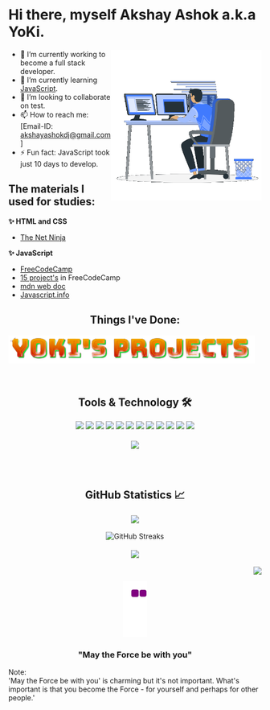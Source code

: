                  
<div>
  <h1>Hi there, myself Akshay Ashok a.k.a YoKi.</h1>
  
 <img align="right" alt="Developer Usama Sarwar" src="coding.gif" width="300"/>
 
- 🔭 I’m currently working to become a full stack developer.
- 🌱 I’m currently learning <a href="https://javascript.info/">JavaScript</a>.
- 👯 I’m looking to collaborate on test.
- 📫 How to reach me: [Email-ID: akshayashokdj@gmail.com]
-  ⚡ Fun fact: JavaScript took just 10 days to develop.
<h2>The materials I used for studies:</h2> 


  <strong>✨ HTML and CSS</strong>
        <ul> 
          <li><a href="https://www.youtube.com/c/TheNetNinja">The Net Ninja</a></li>
        </ul>
 
  <strong>✨ JavaScript</strong>
       &nbsp;&nbsp;&nbsp;&nbsp;
       <ul>
         <li><a href="https://www.youtube.com/watch?v=jS4aFq5-91M&t=26701s ">FreeCodeCamp</a></li>
         <li><a href="https://www.youtube.com/watch?v=3PHXvlpOkf4&ab_channel=freeCodeCamp.org">15 project's</a> in FreeCodeCamp</li>
         <li><a href="https://developer.mozilla.org/en-US/docs/Web/JavaScript">mdn web doc</a></li>
         <li><a href="https://javascript.info/">Javascript.info</a></li>
       </ul>
  
<h2 align="center">Things I've Done:</h2> 
  <a href="https://projectofyoki.netlify.app/">
   <img src="yoki_s_project-removebg-preview.png">
  </a>
  
<br><h2 align="center"> Tools & Technology 🛠</h2>

<div align="center">
<!-- <p align="center"></p> -->
<img src="https://img.shields.io/badge/Flutter-02569B?style=flat-square&logo=flutter&logoColor=white" />
<img src="https://img.shields.io/badge/Dart-0175C2?style=flat-square&logo=dart&logoColor=white" />
<img src="https://img.shields.io/badge/C++-00599C?style=flat-square&logo=cplusplus&logoColor=white" />
<img src="https://img.shields.io/badge/C_Sharp-239120?style=flat-square&logo=csharp&logoColor=white" />
<img src="https://img.shields.io/badge/Java-007396?style=flat-square&logo=java&logoColor=white" />
<img src="https://img.shields.io/badge/JavaScript-F7DF1E?style=flat-square&logo=javascript&logoColor=white" />
<img src="https://img.shields.io/badge/Python-FFD43B?style=flat-square&logo=python&logoColor=white"/>
<img src="https://img.shields.io/badge/firebase-ffca28?style=flat-square&logo=firebase&logoColor=white" />
<img src="https://img.shields.io/badge/Git-F05032?style=flat-square&logo=git&logoColor=white" />
<img src="https://img.shields.io/badge/Adobe_Photoshop-00aeff?style=flat-square&logo=Adobe%20photoshop&logoColor=white"/>
<img src="https://img.shields.io/badge/Adobe_Illustrator-ff9900?style=flat-square&logo=Adobe-illustrator&logoColor=white" />
<img src="https://img.shields.io/badge/Adobe_XD-FF61F6?style=flat-square&logo=Adobe%20XD&logoColor=white" />
<br><br>
<img align="center"  src="https://github-readme-stats.vercel.app/api/top-langs/?username=yoki1234&theme=dark&layout=compact&langs_count=20&hide_title=true"/>
</div>
<br>
    
    
<br><h2 align="center"> GitHub Statistics 📈 </h2>

<div align="center">
    <img align="center" src="https://github-readme-stats.vercel.app/api?username=yoki1234&theme=dark&hide_title=true&include_all_commits=true"/>
</div><br>
<div align="center">  
<img alt="GitHub Streaks" src="https://github-readme-streak-stats.herokuapp.com/?user=yoki1234"> <br><br> 
<img align="center" src="https://github-profile-trophy.vercel.app/?username=yoki1234&margin-w=15&margin-h=15" />
</div>
<br>
<img align="right" src="https://tenor.com/view/escoladainteligencia-cobra-cobra-tata-tata-snake-gif-24039192">
<h2 align="center"></h2>
<div align="center"> <img src="https://github.com/yoki1234/yoki1234/blob/output/github-contribution-grid-snake.gif" /></div>
 
 <h3 align="center">"May the Force be with you"</h3>

<p>Note:<br>
'May the Force be with you' is charming but it's not important. 
 What's important is that you become the Force - for yourself 
 and perhaps for other people.'</p>

  

</div>


<!--
**yoki1234/yoki1234** is a ✨ _special_ ✨ repository because its `README.md` (this file) appears on your GitHub profile.

Here are some ideas to get you started:

- 🔭 I’m currently working on ...
- 🌱 I’m currently learning ...
- 👯 I’m looking to collaborate on ...
- 🤔 I’m looking for help with ...
- 💬 Ask me about ...
- 📫 How to reach me: ...
- 😄 Pronouns: ...
- ⚡ Fun fact: ...
-->
